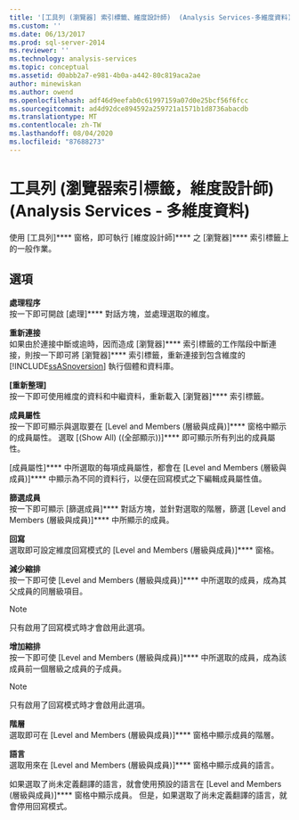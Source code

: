```yaml
---
title: '[工具列 (瀏覽器] 索引標籤、維度設計師)  (Analysis Services-多維度資料) |Microsoft Docs'
ms.custom: ''
ms.date: 06/13/2017
ms.prod: sql-server-2014
ms.reviewer: ''
ms.technology: analysis-services
ms.topic: conceptual
ms.assetid: d0abb2a7-e981-4b0a-a442-80c819aca2ae
author: minewiskan
ms.author: owend
ms.openlocfilehash: adf46d9eefab0c61997159a07d0e25bcf56f6fcc
ms.sourcegitcommit: ad4d92dce894592a259721a1571b1d8736abacdb
ms.translationtype: MT
ms.contentlocale: zh-TW
ms.lasthandoff: 08/04/2020
ms.locfileid: "87688273"
---
```

# <a name="toolbar-browser-tab-dimension-designer-analysis-services---multidimensional-data"></a>工具列 (瀏覽器索引標籤，維度設計師) (Analysis Services - 多維度資料)
  使用 [工具列]**** 窗格，即可執行 [維度設計師]**** 之 [瀏覽器]**** 索引標籤上的一般作業。  
  
## <a name="options"></a>選項  
 **處理程序**  
 按一下即可開啟 [處理]**** 對話方塊，並處理選取的維度。  
  
 **重新連接**  
 如果由於連接中斷或逾時，因而造成 [瀏覽器]**** 索引標籤的工作階段中斷連接，則按一下即可將 [瀏覽器]**** 索引標籤，重新連接到包含維度的 [!INCLUDE[ssASnoversion](../includes/ssasnoversion-md.md)] 執行個體和資料庫。  
  
 **[重新整理]**  
 按一下即可使用維度的資料和中繼資料，重新載入 [瀏覽器]**** 索引標籤。  
  
 **成員屬性**  
 按一下即可顯示與選取要在 [Level and Members (層級與成員)]**** 窗格中顯示的成員屬性。 選取 [(Show All) ((全部顯示))]**** 即可顯示所有列出的成員屬性。  
  
 [成員屬性]**** 中所選取的每項成員屬性，都會在 [Level and Members (層級與成員)]**** 中顯示為不同的資料行，以便在回寫模式之下編輯成員屬性值。  
  
 **篩選成員**  
 按一下即可顯示 [篩選成員]**** 對話方塊，並針對選取的階層，篩選 [Level and Members (層級與成員)]**** 中所顯示的成員。  
  
 **回寫**  
 選取即可設定維度回寫模式的 [Level and Members (層級與成員)]**** 窗格。  
  
 **減少縮排**  
 按一下即可使 [Level and Members (層級與成員)]**** 中所選取的成員，成為其父成員的同層級項目。  
  
> [!NOTE]  
>  只有啟用了回寫模式時才會啟用此選項。  
  
 **增加縮排**  
 按一下即可使 [Level and Members (層級與成員)]**** 中所選取的成員，成為該成員前一個層級之成員的子成員。  
  
> [!NOTE]  
>  只有啟用了回寫模式時才會啟用此選項。  
  
 **階層**  
 選取即可在 [Level and Members (層級與成員)]**** 窗格中顯示成員的階層。  
  
 **語言**  
 選取用來在 [Level and Members (層級與成員)]**** 窗格中顯示成員的語言。  
  
 如果選取了尚未定義翻譯的語言，就會使用預設的語言在 [Level and Members (層級與成員)]**** 窗格中顯示成員。 但是，如果選取了尚未定義翻譯的語言，就會停用回寫模式。  
  
  

